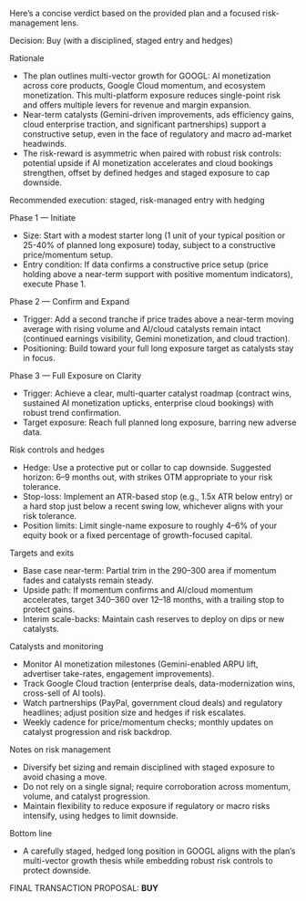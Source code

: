 Here’s a concise verdict based on the provided plan and a focused risk-management lens.

Decision: Buy (with a disciplined, staged entry and hedges)

Rationale
- The plan outlines multi-vector growth for GOOGL: AI monetization across core products, Google Cloud momentum, and ecosystem monetization. This multi-platform exposure reduces single-point risk and offers multiple levers for revenue and margin expansion.
- Near-term catalysts (Gemini-driven improvements, ads efficiency gains, cloud enterprise traction, and significant partnerships) support a constructive setup, even in the face of regulatory and macro ad-market headwinds.
- The risk-reward is asymmetric when paired with robust risk controls: potential upside if AI monetization accelerates and cloud bookings strengthen, offset by defined hedges and staged exposure to cap downside.

Recommended execution: staged, risk-managed entry with hedging

Phase 1 — Initiate
- Size: Start with a modest starter long (1 unit of your typical position or 25-40% of planned long exposure) today, subject to a constructive price/momentum setup.
- Entry condition: If data confirms a constructive price setup (price holding above a near-term support with positive momentum indicators), execute Phase 1.

Phase 2 — Confirm and Expand
- Trigger: Add a second tranche if price trades above a near-term moving average with rising volume and AI/cloud catalysts remain intact (continued earnings visibility, Gemini monetization, and cloud traction).
- Positioning: Build toward your full long exposure target as catalysts stay in focus.

Phase 3 — Full Exposure on Clarity
- Trigger: Achieve a clear, multi-quarter catalyst roadmap (contract wins, sustained AI monetization upticks, enterprise cloud bookings) with robust trend confirmation.
- Target exposure: Reach full planned long exposure, barring new adverse data.

Risk controls and hedges
- Hedge: Use a protective put or collar to cap downside. Suggested horizon: 6–9 months out, with strikes OTM appropriate to your risk tolerance.
- Stop-loss: Implement an ATR-based stop (e.g., 1.5x ATR below entry) or a hard stop just below a recent swing low, whichever aligns with your risk tolerance.
- Position limits: Limit single-name exposure to roughly 4–6% of your equity book or a fixed percentage of growth-focused capital.

Targets and exits
- Base case near-term: Partial trim in the 290–300 area if momentum fades and catalysts remain steady.
- Upside path: If momentum confirms and AI/cloud momentum accelerates, target 340–360 over 12–18 months, with a trailing stop to protect gains.
- Interim scale-backs: Maintain cash reserves to deploy on dips or new catalysts.

Catalysts and monitoring
- Monitor AI monetization milestones (Gemini-enabled ARPU lift, advertiser take-rates, engagement improvements).
- Track Google Cloud traction (enterprise deals, data-modernization wins, cross-sell of AI tools).
- Watch partnerships (PayPal, government cloud deals) and regulatory headlines; adjust position size and hedges if risk escalates.
- Weekly cadence for price/momentum checks; monthly updates on catalyst progression and risk backdrop.

Notes on risk management
- Diversify bet sizing and remain disciplined with staged exposure to avoid chasing a move.
- Do not rely on a single signal; require corroboration across momentum, volume, and catalyst progression.
- Maintain flexibility to reduce exposure if regulatory or macro risks intensify, using hedges to limit downside.

Bottom line
- A carefully staged, hedged long position in GOOGL aligns with the plan’s multi-vector growth thesis while embedding robust risk controls to protect downside.

FINAL TRANSACTION PROPOSAL: **BUY**